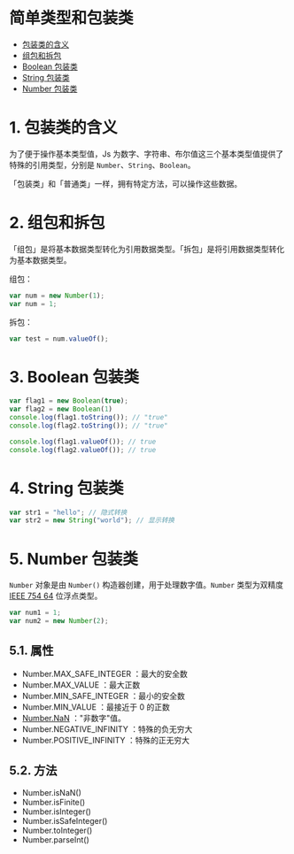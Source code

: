# 简单类型和包装类

- [包装类的含义](#1-包装类的含义)
- [组包和拆包](#2-组包和拆包)
- [Boolean 包装类](#3-Boolean-包装类)
- [String 包装类](#4-String-包装类)
- [Number 包装类](#5-Number-包装类)

# 1. 包装类的含义
为了便于操作基本类型值，Js 为数字、字符串、布尔值这三个基本类型值提供了特殊的引用类型，分别是 `Number`、`String`、`Boolean`。

「包装类」和「普通类」一样，拥有特定方法，可以操作这些数据。

# 2. 组包和拆包
「组包」是将基本数据类型转化为引用数据类型。「拆包」是将引用数据类型转化为基本数据类型。

组包：
```js
var num = new Number(1);
var num = 1;
```

拆包：
```js
var test = num.valueOf();
```

# 3. Boolean 包装类
```js
var flag1 = new Boolean(true);
var flag2 = new Boolean(1)
console.log(flag1.toString()); // "true"
console.log(flag2.toString()); // "true"
```

```js
console.log(flag1.valueOf()); // true
console.log(flag2.valueOf()); // true
```


# 4. String 包装类
```js
var str1 = "hello"; // 隐式转换
var str2 = new String("world"); // 显示转换
```


# 5. Number 包装类
`Number` 对象是由 `Number()` 构造器创建，用于处理数字值。`Number` 类型为双精度[IEEE 754 64](https://www.boatsky.com/blog/26) 位浮点类型。

```js
var num1 = 1;
var num2 = new Number(2);
```

## 5.1. 属性
- Number.MAX_SAFE_INTEGER ：最大的安全数
- Number.MAX_VALUE ：最大正数
- Number.MIN_SAFE_INTEGER ：最小的安全数
- Number.MIN_VALUE ：最接近于 0 的正数
- [Number.NaN](https://developer.mozilla.org/zh-CN/docs/Web/JavaScript/Reference/Global_Objects/Number/NaN) ："非数字"值。
- Number.NEGATIVE_INFINITY ：特殊的负无穷大
- Number.POSITIVE_INFINITY ：特殊的正无穷大

## 5.2. 方法
- Number.isNaN()
- Number.isFinite()
- Number.isInteger()
- Number.isSafeInteger()
- Number.toInteger()
- Number.parseInt()
